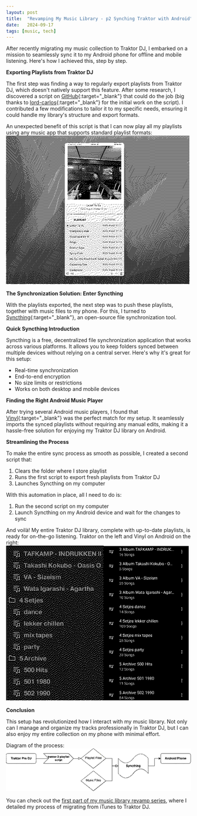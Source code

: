 ```yaml
---
layout: post
title:  "Revamping My Music Library - p2 Synching Traktor with Android"
date:   2024-09-17
tags: [music, tech]
---
```


After recently migrating my music collection to Traktor DJ, I embarked on a mission to seamlessly sync it to my Android phone for offline and mobile listening. Here's how I achieved this, step by step.

**Exporting Playlists from Traktor DJ**

The first step was finding a way to regularly export playlists from Traktor DJ, which doesn't natively support this feature. After some research, I discovered a script on [GitHub](https://github.com/lord-carlos/traktor-2-playlist){:target="\_blank"} that could do the job (big thanks to [lord-carlos](https://github.com/lord-carlos){:target="\_blank"} for the initial work on the script). I contributed a few modifications to tailor it to my specific needs, ensuring it could handle my library's structure and export formats.

An unexpected benefit of this script is that I can now play all my playlists using any music app that supports standard playlist formats:
![Music Player](/images/musicPlayer.png)

**The Synchronization Solution: Enter Syncthing**

With the playlists exported, the next step was to push these playlists, together with music files to my phone. For this, I turned to [Syncthing](https://syncthing.net/){:target="\_blank"}, an open-source file synchronization tool.

**Quick Syncthing Introduction**

Syncthing is a free, decentralized file synchronization application that works across various platforms. It allows you to keep folders synced between multiple devices without relying on a central server. Here's why it's great for this setup:
- Real-time synchronization
- End-to-end encryption
- No size limits or restrictions
- Works on both desktop and mobile devices

**Finding the Right Android Music Player**

After trying several Android music players, I found that [Vinyl](https://github.com/VinylMusicPlayer/VinylMusicPlayer?tab=readme-ov-file){:target="\_blank"} was the perfect match for my setup. It seamlessly imports the synced playlists without requiring any manual edits, making it a hassle-free solution for enjoying my Traktor DJ library on Android.

**Streamlining the Process**

To make the entire sync process as smooth as possible, I created a second script that:
1. Clears the folder where I store playlist
2. Runs the first script to export fresh playlists from Traktor DJ
3. Launches Syncthing on my computer

With this automation in place, all I need to do is:
1. Run the second script on my computer
2. Launch Syncthing on my Android device and wait for the changes to sync

And voilà! My entire Traktor DJ library, complete with up-to-date playlists, is ready for on-the-go listening.
Traktor on the left and Vinyl on Android on the right:
![Traktor and Vinyl](/images/traktorAndVinyl.png)

**Conclusion**

This setup has revolutionized how I interact with my music library. Not only can I manage and organize my tracks professionally in Traktor DJ, but I can also enjoy my entire collection on my phone with minimal effort.

Diagram of the process:
![Sync Diagram](/images/syncDiagram.png)

You can check out the <a href="{{ site.url }}/blog/revamping-my-music-library">first part of my music library revamp series</a>, where I detailed my process of migrating from iTunes to Traktor DJ.